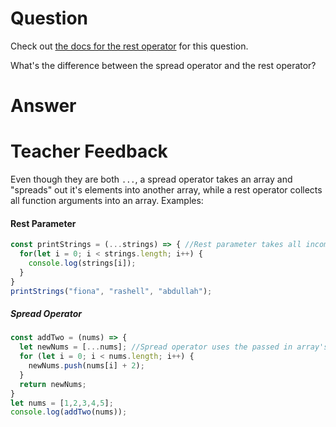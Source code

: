 # Question
Check out [the docs for the rest operator](https://developer.mozilla.org/en-US/docs/Web/JavaScript/Reference/Functions/rest_parameters) for this question.

What's the difference between the spread operator and the rest operator?

# Answer


# Teacher Feedback
Even though they are both `...`, a spread operator takes an array and "spreads" out it's elements into another array, while a rest operator collects all function arguments into an array. Examples:

#### Rest Parameter
```js
const printStrings = (...strings) => { //Rest parameter takes all incoming arguments and stores them in an array called "strings" in-order
  for(let i = 0; i < strings.length; i++) {
    console.log(strings[i]);
  }
}
printStrings("fiona", "rashell", "abdullah");
```

##### Spread Operator
```js
const addTwo = (nums) => {
  let newNums = [...nums]; //Spread operator uses the passed in array's elements and spreads them into a new array called newNums, this helps make this a pure function because creating "newNums" with spread operator no longer affects the original passed in "nums" array
  for (let i = 0; i < nums.length; i++) {
    newNums.push(nums[i] + 2);
  }
  return newNums;
}
let nums = [1,2,3,4,5];
console.log(addTwo(nums));
```